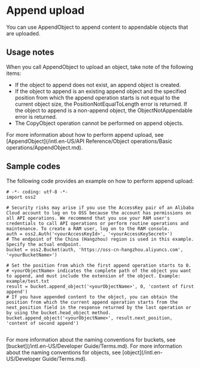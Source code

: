 # Append upload

You can use AppendObject to append content to appendable objects that are uploaded.

## Usage notes

When you call AppendObject to upload an object, take note of the following items:

-   If the object to append does not exist, an append object is created.
-   If the object to append is an existing append object and the specified position from which the append operation starts is not equal to the current object size, the PositionNotEqualToLength error is returned. If the object to append is a non-append object, the ObjectNotAppendable error is returned.
-   The CopyObject operation cannot be performed on append objects.

For more information about how to perform append upload, see [AppendObject](/intl.en-US/API Reference/Object operations/Basic operations/AppendObject.md).

## Sample codes

The following code provides an example on how to perform append upload:

```
# -*- coding: utf-8 -*-
import oss2

# Security risks may arise if you use the AccessKey pair of an Alibaba Cloud account to log on to OSS because the account has permissions on all API operations. We recommend that you use your RAM user's credentials to call API operations or perform routine operations and maintenance. To create a RAM user, log on to the RAM console.
auth = oss2.Auth('<yourAccessKeyId>', '<yourAccessKeySecret>')
# The endpoint of the China (Hangzhou) region is used in this example. Specify the actual endpoint.
bucket = oss2.Bucket(auth, 'https://oss-cn-hangzhou.aliyuncs.com', '<yourBucketName>')

# Set the position from which the first append operation starts to 0.
# <yourObjectName> indicates the complete path of the object you want to append, and must include the extension of the object. Example: example/test.txt
result = bucket.append_object('<yourObjectName>', 0, 'content of first append')
# If you have appended content to the object, you can obtain the position from which the current append operation starts from the next_position field in the response returned by the last operation or by using the bucket.head_object method.
bucket.append_object('<yourObjectName>', result.next_position, 'content of second append')
        
```

For more information about the naming conventions for buckets, see [bucket](/intl.en-US/Developer Guide/Terms.md). For more information about the naming conventions for objects, see [object](/intl.en-US/Developer Guide/Terms.md).

